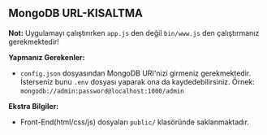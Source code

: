 MongoDB URL-KISALTMA
--------------------

**Not:** Uygulamayı çalıştırırken `app.js` den değil `bin/www.js` den çalıştırmanız gerekmektedir!

**Yapmanız Gerekenler:**

- `config.json` dosyasından MongoDB URI'nizi girmeniz gerekmektedir. İsterseniz bunu `.env` dosyası yaparak ona da kaydedebilirsiniz. Örnek: `mongodb://admin:password@localhost:1000/admin`

**Ekstra Bilgiler:**

- Front-End(html/css/js) dosyaları `public/` klasöründe saklanmaktadır.